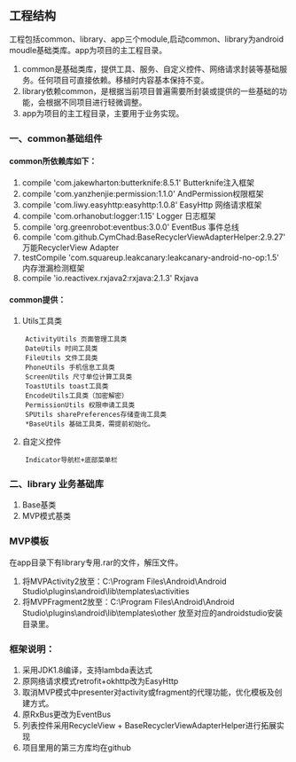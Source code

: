 ## 工程结构
工程包括common、library、app三个module,启动common、library为android moudle基础类库。app为项目的主工程目录。
1. common是基础类库，提供工具、服务、自定义控件、网络请求封装等基础服务。任何项目可直接依赖。移植时内容基本保持不变。
2. library依赖common，是根据当前项目普遍需要所封装或提供的一些基础的功能，会根据不同项目进行轻微调整。
3. app为项目的主工程目录，主要用于业务实现。
### 一、common基础组件
#### common所依赖库如下：
 1. compile 'com.jakewharton:butterknife:8.5.1' Butterknife注入框架
 2. compile 'com.yanzhenjie:permission:1.1.0'   AndPermission权限框架
 3. compile 'com.liwy.easyhttp:easyhttp:1.0.8'  EasyHttp 网络请求框架
 4. compile 'com.orhanobut:logger:1.15'         Logger 日志框架
 5. compile 'org.greenrobot:eventbus:3.0.0'     EventBus 事件总线
 6. compile 'com.github.CymChad:BaseRecyclerViewAdapterHelper:2.9.27'   万能RecyclerView Adapter
 7. testCompile 'com.squareup.leakcanary:leakcanary-android-no-op:1.5'  内存泄漏检测框架
 8. compile 'io.reactivex.rxjava2:rxjava:2.1.3' Rxjava
#### common提供：
1. Utils工具类
```
    ActivityUtils 页面管理工具类
    DateUtils 时间工具类
    FileUtils 文件工具类
    PhoneUtils 手机信息工具类
    ScreenUtils 尺寸单位计算工具类
    ToastUtils toast工具类
    EncodeUtils工具类（加密解密）
    PermissionUtils 权限申请工具类
    SPUtils sharePreferences存储查询工具类
    *BaseUtils 基础工具类，需提前初始化。
 ```
    
2. 自定义控件
```
    Indicator导航栏+底部菜单栏
```


### 二、library 业务基础库
1. Base基类
2. MVP模式基类


### MVP模板
在app目录下有library专用.rar的文件，解压文件。
1. 将MVPActivity2放至：C:\Program Files\Android\Android Studio\plugins\android\lib\templates\activities
2. 将MVPFragment2放至：C:\Program Files\Android\Android Studio\plugins\android\lib\templates\other
放至对应的androidstudio安装目录里。


### 框架说明：
1. 采用JDK1.8编译，支持lambda表达式
2. 原网络请求模式retrofit+okhttp改为EasyHttp
3. 取消MVP模式中presenter对activity或fragment的代理功能，优化模板及创建方式。
4. 原RxBus更改为EventBus
5. 列表控件采用RecycleView + BaseRecyclerViewAdapterHelper进行拓展实现
6. 项目里用的第三方库均在github